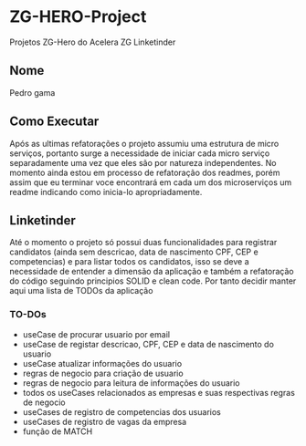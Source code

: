 # ZG-HERO-Project

Projetos ZG-Hero do Acelera ZG Linketinder

## Nome

Pedro gama

## Como Executar

Após as ultimas refatorações o projeto assumiu uma estrutura de micro serviços, portanto surge a necessidade de iniciar cada micro serviço separadamente uma vez que eles são por natureza independentes. No momento ainda estou em processo de refatoração dos readmes, porém assim que eu terminar voce encontrará em cada um dos microserviços um readme indicando como inicia-lo apropriadamente.

## Linketinder

Até o momento o projeto só possui duas funcionalidades para registrar candidatos (ainda sem descricao, data de nascimento CPF, CEP e competencias) e para listar todos os candidatos, isso se deve a necessidade de entender a dimensão da aplicação e também a refatoração do código seguindo principios SOLID e clean code. Por tanto decidir manter aqui uma lista de TODOs da aplicação

### TO-DOs

- useCase de procurar usuario por email
- useCase de registar descricao, CPF, CEP e data de nascimento do usuario
- useCase atualizar informações do usuario
- regras de negocio para criação de usuario
- regras de negocio para leitura de informações do usuario
- todos os useCases relacionados as empresas e suas respectivas regras de negocio
- useCases de registro de competencias dos usuarios
- useCases de registro de vagas da empresa
- função de MATCH
